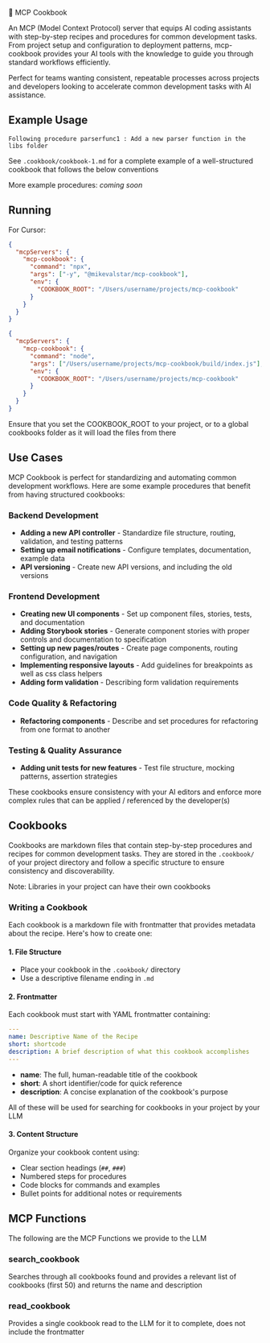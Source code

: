 🍳 MCP Cookbook

An MCP (Model Context Protocol) server that equips AI coding assistants with step-by-step recipes and procedures for common development tasks. From project setup and configuration to deployment patterns, mcp-cookbook provides your AI tools with the knowledge to guide you through standard workflows efficiently.

Perfect for teams wanting consistent, repeatable processes across projects and developers looking to accelerate common development tasks with AI assistance.

## Example Usage

`Following procedure parserfunc1 : Add a new parser function in the libs folder`

See `.cookbook/cookbook-1.md` for a complete example of a well-structured cookbook that follows the below conventions

More example procedures: _coming soon_

## Running

For Cursor:

```json
{
  "mcpServers": {
    "mcp-cookbook": {
      "command": "npx",
      "args": ["-y", "@mikevalstar/mcp-cookbook"],
      "env": {
        "COOKBOOK_ROOT": "/Users/username/projects/mcp-cookbook"
      }
    }
  }
}
```

```json
{
  "mcpServers": {
    "mcp-cookbook": {
      "command": "node",
      "args": ["/Users/username/projects/mcp-cookbook/build/index.js"],
      "env": {
        "COOKBOOK_ROOT": "/Users/username/projects/mcp-cookbook"
      }
    }
  }
}
```

Ensure that you set the COOKBOOK_ROOT to your project, or to a global cookbooks folder as it will load the files from there

## Use Cases

MCP Cookbook is perfect for standardizing and automating common development workflows. Here are some example procedures that benefit from having structured cookbooks:

### Backend Development

- **Adding a new API controller** - Standardize file structure, routing, validation, and testing patterns
- **Setting up email notifications** - Configure templates, documentation, example data
- **API versioning** - Create new API versions, and including the old versions

### Frontend Development

- **Creating new UI components** - Set up component files, stories, tests, and documentation
- **Adding Storybook stories** - Generate component stories with proper controls and documentation to specification
- **Setting up new pages/routes** - Create page components, routing configuration, and navigation
- **Implementing responsive layouts** - Add guidelines for breakpoints as well as css class helpers
- **Adding form validation** - Describing form validation requirements

### Code Quality & Refactoring

- **Refactoring components** - Describe and set procedures for refactoring from one format to another

### Testing & Quality Assurance

- **Adding unit tests for new features** - Test file structure, mocking patterns, assertion strategies

These cookbooks ensure consistency with your AI editors and enforce more complex rules that can be applied / referenced by the developer(s)

## Cookbooks

Cookbooks are markdown files that contain step-by-step procedures and recipes for common development tasks. They are stored in the `.cookbook/` of your project directory and follow a specific structure to ensure consistency and discoverability.

Note: Libraries in your project can have their own cookbooks

### Writing a Cookbook

Each cookbook is a markdown file with frontmatter that provides metadata about the recipe. Here's how to create one:

#### 1. File Structure

- Place your cookbook in the `.cookbook/` directory
- Use a descriptive filename ending in `.md`

#### 2. Frontmatter

Each cookbook must start with YAML frontmatter containing:

```yaml
---
name: Descriptive Name of the Recipe
short: shortcode
description: A brief description of what this cookbook accomplishes
---
```

- **name**: The full, human-readable title of the cookbook
- **short**: A short identifier/code for quick reference
- **description**: A concise explanation of the cookbook's purpose

All of these will be used for searching for cookbooks in your project by your LLM

#### 3. Content Structure

Organize your cookbook content using:

- Clear section headings (`##`, `###`)
- Numbered steps for procedures
- Code blocks for commands and examples
- Bullet points for additional notes or requirements

## MCP Functions

The following are the MCP Functions we provide to the LLM

### search_cookbook

Searches through all cookbooks found and provides a relevant list of cookbooks (first 50) and returns the name and description

### read_cookbook

Provides a single cookbook read to the LLM for it to complete, does not include the frontmatter
